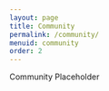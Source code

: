```yaml
---
layout: page
title: Community
permalink: /community/
menuid: community
order: 2
---
```


Community Placeholder
